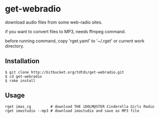 # get-webradio

download audio files from some web-radio sites.

if you want to convert files to MP3, needs ffmpeg command.

before running command, copy 'rget.yaml' to '~/.rget' or current work directory.

## Installation

    $ git clone http://bitbucket.org/tdtds/get-webradio.git
    $ cd get-webradio
    $ rake install

## Usage

    rget imas_cg         # download THE iDOLM@STER Cinderella Girls Radio
    rget imastudio --mp3 # download imastudio and save as MP3 file

